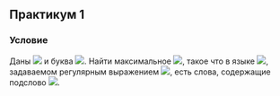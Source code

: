 ## Практикум 1

### Условие

Даны <img src="https://latex.codecogs.com/gif.latex?\alpha" /> и буква 
<img src="https://latex.codecogs.com/gif.latex?x" />. Найти максимальное 
<img src="https://latex.codecogs.com/gif.latex?k" />, такое что в языке 
<img src="https://latex.codecogs.com/gif.latex?L" />, задаваемом регулярным 
выражением <img src="https://latex.codecogs.com/gif.latex?\alpha" />, есть слова, содержащие подслово 
<img src="https://latex.codecogs.com/gif.latex?x^k" />.
